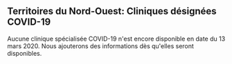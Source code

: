 ## Territoires du Nord-Ouest: Cliniques désignées COVID-19

Aucune clinique spécialisée COVID-19 n'est encore disponible en date du 13 mars 2020. Nous ajouterons des informations dès qu'elles seront disponibles.
